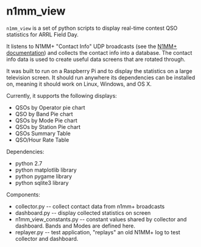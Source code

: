 # n1mm_view

`n1mm_view` is a set of python scripts to display real-time contest QSO statistics for ARRL Field Day.

It listens to N1MM+ "Contact Info" UDP broadcasts 
(see the [N1MM+ documentation](http://n1mm.hamdocs.com/tiki-index.php?page=UDP+Broadcasts))
and collects the contact info into a database.  The contact info data is used to create useful data screens that 
are rotated through.

It was built to run on a Raspberry Pi and to display the statistics on a large television screen.  It should 
run anywhere its dependencies can be installed on, meaning it should work on Linux, Windows, and OS X.

Currently, it supports the following displays:

* QSOs by Operator pie chart
* QSO by Band Pie chart
* QSOs by Mode Pie chart
* QSOs by Station Pie chart
* QSOs Summary Table
* QSO/Hour Rate Table

Dependencies:

* python 2.7
* python matplotlib library
* python pygame library
* python sqlite3 library

Components:

* collector.py -- collect contact data from n1mm+ broadcasts
* dashboard.py -- display collected statistics on screen
* n1mm_view_constants.py -- constant values shared by collector and dashboard.  Bands and Modes are defined here.
* replayer.py -- test application, "replays" an old N1MM+ log to test collector and dashboard.
